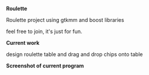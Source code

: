 **Roulette**

Roulette project using gtkmm and boost libraries

feel free to join, it's just for fun.

**Current work**

design roulette table and drag and drop chips onto table

**Screenshot of current program**
